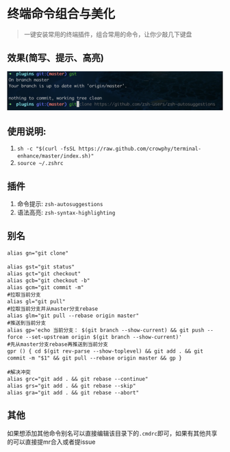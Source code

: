 # 终端命令组合与美化
>一键安装常用的终端插件，组合常用的命令，让你少敲几下键盘
## 效果(简写、提示、高亮)
![](./example.png)
## 使用说明:
1. `sh -c "$(curl -fsSL https://raw.github.com/crowphy/terminal-enhance/master/index.sh)"`
2. `source ~/.zshrc`

## 插件
1. 命令提示: `zsh-autosuggestions`
2. 语法高亮: `zsh-syntax-highlighting`
## 别名
```shell
alias gn="git clone"

alias gst="git status"
alias gct="git checkout"
alias gcb="git checkout -b"
alias gcm="git commit -m"
#拉取当前分支
alias gl="git pull"
#拉取当前分支并从master分支rebase
alias glm="git pull --rebase origin master"
#推送到当前分支
alias gp='echo 当前分支： $(git branch --show-current) && git push --force --set-upstream origin $(git branch --show-current)'
#先从master分支rebase再推送到当前分支
gpr () { cd $(git rev-parse --show-toplevel) && git add . && git commit -m "$1" && git pull --rebase origin master && gp }

#解决冲突
alias grc="git add . && git rebase --continue"
alias grs="git add . && git rebase --skip"
alias gra="git add . && git rebase --abort"
```

## 其他
如果想添加其他命令别名可以直接编辑该目录下的`.cmdrc`即可，如果有其他共享的可以直接提mr合入或者提issue